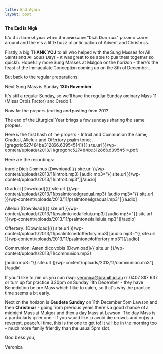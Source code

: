 ```yaml
---
title: End Again
layout: post
---
```


**The End is Nigh**

It's that time of year when the awesome "Dicit Dominus" propers come around and there's a little buzz of anticipation of Advent and Christmas.

Firstly, a big **THANK YOU** to all who helped with the Sung Masses for All Saints and All Souls Days - it was great to be able to pull them together so quickly.  Hopefully more Sung Masses at Mulgoa on the horizon - there's the feast of the Immaculate Conception coming up on the 8th of December...

But back to the regular preparations:

Next Sung Mass is Sunday **13th November**

It's still a regular Sunday, so we'll have the regular Sunday ordinary Mass 11 (Missa Orbis Factor) and Credo 1.

Now for the propers
(cutting and pasting from 2013)

The end of the Liturgical Year brings a few sundays sharing the same propers.

Here is the first hash of the propers - Introit and Communion the same, Gradual, Alleluia and Offertory psalm toned. [gregorio527484be312866.63954514]({{ site.url }}/wp-content/uploads/2013/11/gregorio527484be312866.63954514.pdf)

Here are the recordings:

Introit: Dicit Dominus [Download]({{ site.url }}/wp-content/uploads/2013/11/introit.mp3)
[audio mp3="{{ site.url }}/wp-content/uploads/2013/11/introit.mp3"][/audio]

Gradual [Download]({{ site.url }}/wp-content/uploads/2013/11/psalmtonedgradual.mp3)
[audio mp3="{{ site.url }}/wp-content/uploads/2013/11/psalmtonedgradual.mp3"][/audio]

Alleluia [Download]({{ site.url }}/wp-content/uploads/2013/11/psalmtonedalleluia.mp3)
[audio mp3="{{ site.url }}/wp-content/uploads/2013/11/psalmtonedalleluia.mp3"][/audio]

Offertory: [Download]({{ site.url }}/wp-content/uploads/2013/11/psalmtonedoffertory.mp3)
[audio mp3="{{ site.url }}/wp-content/uploads/2013/11/psalmtonedoffertory.mp3"][/audio]

Communion: Amen dico vobis [Download]({{ site.url }}/wp-content/uploads/2013/11/communion.mp3)

[audio mp3="{{ site.url }}/wp-content/uploads/2013/11/communion.mp3"][/audio]

If you'd like to join us you can rsvp: [veronica@brandt.id.au](mailto:veronica@brandt.id.au) or 0407 887 637 or turn up for practice 3.20pm on Sunday 11th December - they have Benediction before Mass which I like to catch, so that's why the practice time seems a bit early.

Next on the horizon is **Gaudete Sunday** on 11th December 5pm Lawson and then **Christmas** - going from previous years there's a good chance of a midnight Mass at Mulgoa and then a day Mass at Lawson.  The day Mass is a particularly quiet one - if you would like to avoid the crowds and enjoy a reverent, peaceful time, this is the one to get to!  It will be in the morning too - much more family friendly than the usual 5pm slot.

God bless you,

Veronica
